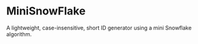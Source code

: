 # MiniSnowFlake
A lightweight, case-insensitive, short ID generator using a mini Snowflake algorithm.
